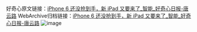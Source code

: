 好奇心原文链接：[iPhone 6 还没抢到手，新 iPad 又要来了_智能_好奇心日报-唐云路](https://www.qdaily.com/articles/2436.html)
WebArchive归档链接：[iPhone 6 还没抢到手，新 iPad 又要来了_智能_好奇心日报-唐云路](http://web.archive.org/web/20160421070806/http://www.qdaily.com/articles/2436.html)
![image](http://ww3.sinaimg.cn/large/007d5XDply1g3v69ilty5j30u02jm1kx)